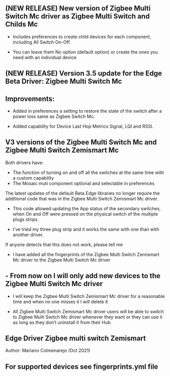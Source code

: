 ## (NEW RELEASE) New version of Zigbee Multi Switch Mc driver as Zigbee Multi Switch and Childs Mc

- Includes preferences to create child devices for each component, including All Switch On-Off.

- You can leave them No option (default option) or create the ones you need with an individual device


## (NEW RELEASE) Version 3.5 update for the Edge Beta Driver: Zigbee Multi Switch Mc

## Improvements:

- Added in preferences a setting to restore the state of the switch after a power loss same as Zigbee Switch Mc:

- Added capability for Device Last Hop Metrics Signal, LQI and RSSI.


## V3 versions of the Zigbee Multi Switch Mc and Zigbee Multi Switch Zemismart Mc

Both drivers have:

- The function of turning on and off all the switches at the same time with a custom capability
- The Mosaic muti component optional and selectable in preferences

The latest updates of the default Beta Edge libraries no longer require the additional code that was in the Zigbee Multi Switch Zemismart Mc driver.

- This code allowed updating the App status of the secondary switches, when On and Off were pressed on the physical switch of the multiple plugs strips.

- I’ve tried my three plug strip and it works the same with one than with another driver.

If anyone detects that this does not work, please tell me

- I have added all the fingerprints of the Zigbee Multi Switch Zemismart Mc driver to the Zigbee Multi Switch Mc driver

## - From now on I will only add new devices to the Zigbee Multi Switch Mc driver

- I will keep the Zigbee Multi Switch Zemismart Mc driver for a reasonable time and when no one misses it I will delete it

- All Zigbee Multi Switch Zemismart Mc driver users will be able to switch to Zigbee Multi Switch Mc driver whenever they want or they can use it as long as they don’t uninstall it from their Hub

## Edge Driver Zigbee multi switch Zemismart

Author: Mariano Colmenarejo (Oct 2021)


## For supported devices see fingerprints.yml file
